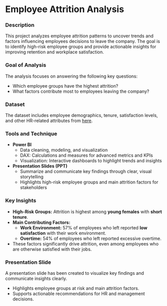 # Employee Attrition Analysis
### Description
This project analyzes employee attrition patterns to uncover trends and factors influencing employees decisions to leave the company. The goal is to identify high-risk employee groups and provide actionable insights for improving retention and workplace satisfaction.
### Goal of Analysis
The analysis focuses on answering the following key questions:
- Which employee groups have the highest attrition?
- What factors contribute most to employees leaving the company?
### Dataset
The dataset includes employee demographics, tenure, satisfaction levels, and other HR-related attributes from [here](https://www.kaggle.com/datasets/pavansubhasht/ibm-hr-analytics-attrition-dataset).
### Tools and Technique
- **Power BI**
   - Data cleaning, modeling, and visualization
   - DAX: Calculations and measures for advanced metrics and KPIs
   - Visualization: Interactive dashboards to highlight trends and insights
- **Presentation Slides (PPT)**
  - Summarize and communicate key findings through clear, visual storytelling
  - Highlights high-risk employee groups and main attrition factors for stakeholders
### Key Insights
- **High-Risk Groups:** Attrition is highest among **young females** with **short tenure**.  
- **Main Contributing Factors:**  
  - **Work Environment:** 57% of employees who left reported **low satisfaction** with their work environment.  
  - **Overtime:** 54% of employees who left reported excessive overtime.  
- These factors significantly drive attrition, even among employees who are otherwise satisfied with their jobs.
### Presentation Slide
A presentation slide has been created to visualize key findings and communicate insights clearly. 
 - Highlights employee groups at risk and main attrition factors.
 - Supports actionable recommendations for HR and management decisions.
